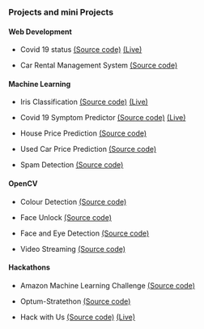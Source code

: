 ### Projects and mini Projects 

#### Web Development
* Covid 19 status [(Source code)](https://github.com/Datta2901/Covid-19-Status) [(Live)](https://covid-19-data-status.herokuapp.com/) 

* Car Rental Management System [(Source code)](https://github.com/Datta2901/Car-Rental-Management-System)
  
#### Machine Learning

* Iris Classification [(Source code)](https://github.com/Datta2901/Iris) [(Live)](https://irisdeploy1.herokuapp.com/)

* Covid 19 Symptom Predictor [(Source code)](https://github.com/Datta2901/Covid_19_Symptom_Predictor) [(Live)](https://covid-19-symptom-predictor.herokuapp.com/)  

* House Price Prediction [(Source code)](https://github.com/Datta2901/House_Price_Prediction)

* Used Car Price Prediction [(Source code)](https://github.com/ProjectsRelatedThings/Used_Car_Price_Prediction)
  
* Spam Detection [(Source code)](https://github.com/ProjectsRelatedThings/Spam_Detection)

#### OpenCV  

* Colour Detection [(Source code)](https://github.com/Datta2901/Colour_Detection)
  
* Face Unlock [(Source code)](https://github.com/Datta2901/Face_Unlock)

* Face and Eye Detection [(Source code)](https://github.com/Datta2901/Face_And_Eye_Detection)
  
* Video Streaming [(Source code)](https://github.com/Datta2901/VideoStreaming)
  
#### Hackathons

* Amazon Machine Learning Challenge [(Source code)](https://github.com/Datta2901/Amazon_ML_Challenge_2021)

* Optum-Stratethon [(Source code)](https://github.com/TeamDejavu/Optum-Stratethon)
  
* Hack with Us [(Source code)](https://github.com/TLE-SRM/HACK_WITH_US)  [(Live)](https://tle-srm.github.io/HACK_WITH_US/projectTLE.html)
